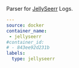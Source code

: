 Parser for [JellySeerr](https://github.com/Fallenbagel/jellyseerr) Logs.

```yaml
---
source: docker
container_name:
 - jellyseerr
#container_id:
# - 843ee92d231b
labels:
  type: jellyseerr
```